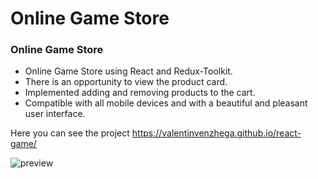 # Online Game Store

### Online Game Store

- Online Game Store using React and Redux-Toolkit.
- There is an opportunity to view the product card.
- Implemented adding and removing products to the cart.
- Compatible with all mobile devices and with a beautiful and pleasant user interface.

Here you can see the project https://valentinvenzhega.github.io/react-game/

![preview](https://user-images.githubusercontent.com/58603734/170198611-22b26aef-2432-4657-8ab2-64c4ba89576e.png)


